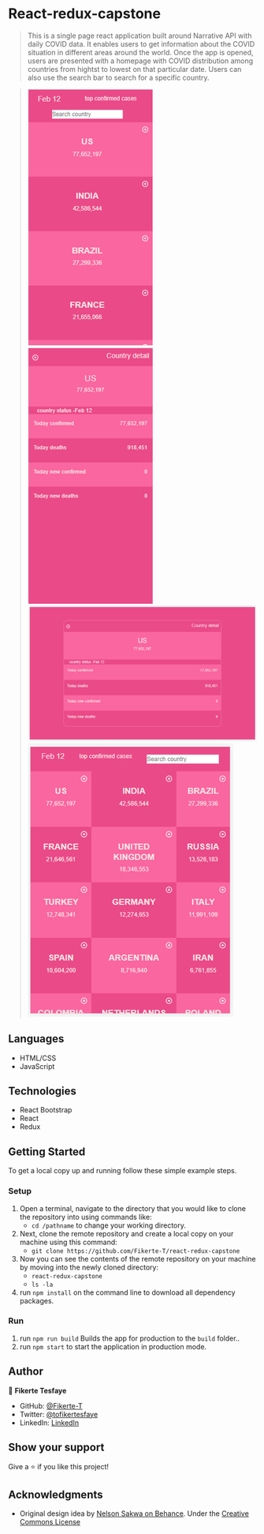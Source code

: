 # React-redux-capstone

> This is a single page react application built around Narrative API with daily COVID data. It enables users to get information about the COVID situation in different areas around the world. Once the app is opened, users are presented with a homepage with COVID distribution among countries from hightst to lowest on that particular date. Users can also use the search bar to search for a specific country.

> ![screenshot](./src/images/app1.png) ![screenshot](./src/images/app2.png) ![screenshot](./src/images/app3.png) ![screenshot](./src/images/app4.png)



## Languages

- HTML/CSS
- JavaScript

## Technologies

- React Bootstrap
- React
- Redux

## Getting Started

To get a local copy up and running follow these simple example steps.

### Setup

1.  Open a terminal, navigate to the directory that you would like to clone the repository into using commands like:
    - `cd /pathname` to change your working directory.
2.  Next, clone the remote repository and create a local copy on your machine using this command:
    - `git clone https://github.com/Fikerte-T/react-redux-capstone`
3.  Now you can see the contents of the remote repository on your machine by moving into the newly cloned directory:
    - `react-redux-capstone`
    - `ls -la`
4.  run `npm install` on the command line to download all dependency packages.

### Run

1. run `npm run build` Builds the app for production to the `build` folder.\.
2. run `npm start` to start the application in production mode.

## Author

👤 **Fikerte Tesfaye**

- GitHub: [@Fikerte-T](https://github.com/Fikerte-T)
- Twitter: [@tofikertesfaye](https://twitter.com/tofikertesfaye)
- LinkedIn: [LinkedIn](https://www.linkedin.com/in/fikerte-tesfaye-a68337216/)


## Show your support

Give a ⭐️ if you like this project!

## Acknowledgments

- Original design idea by [Nelson Sakwa on Behance](https://www.behance.net/sakwadesignstudio). Under the [Creative Commons License](https://creativecommons.org/licenses/by-nc/4.0/)
